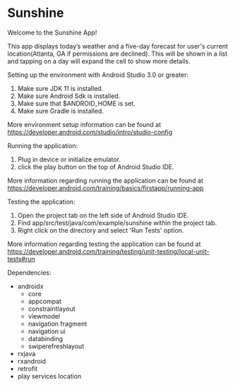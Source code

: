 # Sunshine

Welcome to the Sunshine App!

This app displays todayʼs weather and a five-day forecast for
user's current location(Atlanta, GA if permissions are declined).
This will be shown in a list and tapping on a day will expand the cell to show more details.


Setting up the environment with Android Studio 3.0 or greater:
 1. Make sure JDK 11 is installed.
 2. Make sure Android Sdk is installed.
 3. Make sure that $ANDROID_HOME is set.
 4. Make sure Gradle is installed.

More environment setup information can be found at
https://developer.android.com/studio/intro/studio-config


Running the application:
1. Plug in device or initialize emulator.
2. click the play button on the top of Android Studio IDE.

More information regarding running the application can be found at
https://developer.android.com/training/basics/firstapp/running-app


Testing the application:
1. Open the project tab on the left side of Android Studio IDE.
2. Find app/src/test/java/com/example/sunshine within the project tab.
3. Right click on the directory and select 'Run Tests' option.

More information regarding testing the application can be found at
https://developer.android.com/training/testing/unit-testing/local-unit-tests#run

Dependencies:
- androidx
   - core
   - appcompat
   - constraintlayout
   - viewmodel
   - navigation fragment
   - navigation ui
   - databinding
   - swiperefreshlayout
- rxjava
- rxandroid
- retrofit
- play services location
